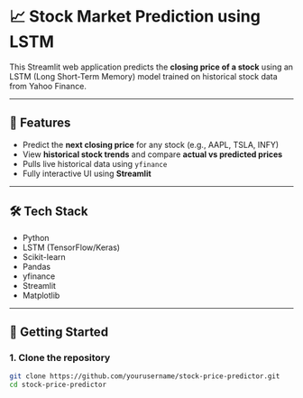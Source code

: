 # 📈 Stock Market Prediction using LSTM

This Streamlit web application predicts the **closing price of a stock** using an LSTM (Long Short-Term Memory) model trained on historical stock data from Yahoo Finance.

---

## 🔮 Features

- Predict the **next closing price** for any stock (e.g., AAPL, TSLA, INFY)
- View **historical stock trends** and compare **actual vs predicted prices**
- Pulls live historical data using `yfinance`
- Fully interactive UI using **Streamlit**

---

## 🛠️ Tech Stack

- Python
- LSTM (TensorFlow/Keras)
- Scikit-learn
- Pandas
- yfinance
- Streamlit
- Matplotlib

---

## 🚀 Getting Started

### 1. Clone the repository

```bash
git clone https://github.com/yourusername/stock-price-predictor.git
cd stock-price-predictor
